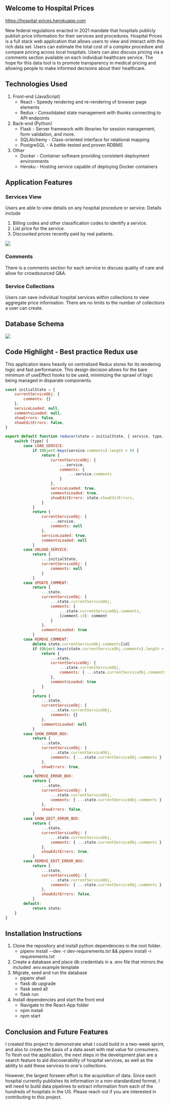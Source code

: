 ## Welcome to Hospital Prices
https://hospital-prices.herokuapp.com

New federal regulations enacted in 2021 mandate that hospitals publicly publish price information for their services and procedures. Hospital Prices is a full stack web application that allows users to view and interact with this rich data set. Users can estimate the total cost of a complex procedure and compare pricing across local hospitals. Users can also discuss pricing via a comments section available on each individual healthcare service. The hope for this data tool is to promote transparency in medical pricing and allowing people to make informed decisions about their healthcare.

## Technologies Used

1. Front-end (JavaScript)
    * React - Speedy rendering and re-rendering of browser page elements
    * Redux - Consolidated state management with thunks connecting to API endpoints 
2. Back-end (Python)
    * Flask - Server framework with libraries for session management, form validation, and more.
    * SQLAlchemy - Class-oriented interface for relational mapping
    * PostgreSQL - A battle-tested and proven RDBMS 
3. Other 
    * Docker - Container software providing consistent deployment environments
    * Heroku - Hosting service capable of deploying Docker containers

## Application Features

### Services View

Users are able to view details on any hospital procedure or service. Details include
1. Billing codes and other classification codes to identify a service.
2. List price for the service.
3. Discounted prices recently paid by real patients.

![](https://github.com/geoffyang/prices/blob/main/react-app/public/service-demo.png?raw=true)

### Comments

There is a comments section for each service to discuss quality of care and allow for crowdsourced Q&A.

### Service Collections

Users can save individual hospital services within collections to view aggregate price information. There are no limits to the number of collections a user can create.

## Database Schema
![](https://github.com/geoffyang/prices/blob/main/react-app/public/hospital-prices-db.png?raw=true)

## Code Highlight - Best practice Redux use

This application leans heavily on centralized Redux stores for its rendering logic and fast performance. This design decision allows for the bare minimum of useEffect hooks to be used, minimizing the sprawl of logic being managed in disparate components.

```js
const initialState = {
    currentServiceObj: {
        comments: {}
    },
    serviceLoaded: null,
    commentsLoaded: null,
    showErrors: false,
    showEditErrors: false,
}

export default function reducer(state = initialState, { service, type, comment, id }) {
    switch (type) {
        case LOAD_SERVICE:
            if (Object.keys(service.comments).length > 0) {
                return {
                    currentServiceObj: {
                        ...service,
                        comments: {
                            ...service.comments
                        }
                    },
                    serviceLoaded: true,
                    commentsLoaded: true,
                    showEditErrors: state.showEditErrors,
                }
            }
            return {
                currentServiceObj: {
                    ...service,
                    comments: null
                },
                serviceLoaded: true,
                commentsLoaded: null
            }
        case UNLOAD_SERVICE:
            return {
                ...initialState,
                currentServiceObj: {
                    comments: null
                }
            }
        case UPDATE_COMMENT:
            return {
                ...state,
                currentServiceObj: {
                    ...state.currentServiceObj,
                    comments: {
                        ...state.currentServiceObj.comments,
                        [comment.id]: comment
                    }
                },
                commentsLoaded: true
            }
        case REMOVE_COMMENT:
            delete state.currentServiceObj.comments[id]
            if (Object.keys(state.currentServiceObj.comments).length > 0) {
                return {
                    ...state,
                    currentServiceObj: {
                        ...state.currentServiceObj,
                        comments: { ...state.currentServiceObj.comments }
                    },
                    commentsLoaded: true
                }
            }
            return {
                ...state,
                currentServiceObj: {
                    ...state.currentServiceObj,
                    comments: {}
                },
                commentsLoaded: null
            }
        case SHOW_ERROR_BOX:
            return {
                ...state,
                currentServiceObj: {
                    ...state.currentServiceObj,
                    comments: { ...state.currentServiceObj.comments }
                },
                showErrors: true,
            }
        case REMOVE_ERROR_BOX:
            return {
                ...state,
                currentServiceObj: {
                    ...state.currentServiceObj,
                    comments: { ...state.currentServiceObj.comments }
                },
                showErrors: false,
            }
        case SHOW_EDIT_ERROR_BOX:
            return {
                ...state,
                currentServiceObj: {
                    ...state.currentServiceObj,
                    comments: { ...state.currentServiceObj.comments }
                },
                showEditErrors: true,
            }
        case REMOVE_EDIT_ERROR_BOX:
            return {
                ...state,
                currentServiceObj: {
                    ...state.currentServiceObj,
                    comments: { ...state.currentServiceObj.comments }
                },
                showEditErrors: false,
            }
        default:
            return state;
    }
}
```

## Installation Instructions

1. Clone the repository and install python dependencies in the root folder. 
   * pipenv install --dev -r dev-requirements.txt && pipenv install -r requirements.txt
2. Create a database and place db credentials in a .env file that mirrors the included .env.example template
3. Migrate, seed and run the database
   * pipenv shell
   * flask db upgrade
   * flask seed all
   * flask run
4. Install dependencies and start the front end
   * Navigate to the React-App folder
   * npm install
   * npm start

## Conclusion and Future Features

I created this project to demonstrate what I could build in a two-week sprint, and also to create the basis of a data asset with real value for consumers. To flesh out the application, the next steps in the development plan are a search feature to aid discoverability of hospital services, as well as the ability to add these services to one's collections.

However, the largest forseen effort is the acquisition of data. Since each hospital currently publishes its information in a non-standardized format, I will need to build data pipelines to extract information from each of the hundreds of hospitals in the US. Please reach out if you are interested in contributing to this project.
